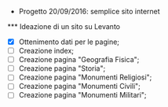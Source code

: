 * Progetto 20/09/2016: semplice sito internet

*** Ideazione di un sito su Levanto

- [x] Ottenimento dati per le pagine;
- [ ] Creazione index;
- [ ] Creazione pagina "Geografia Fisica";
- [ ] Creazione pagina "Storia";
- [ ] Creazione pagina "Monumenti Religiosi";
- [ ] Creazione pagina "Monumenti Civili";
- [ ] Creazione pagina "Monumenti Militari";
